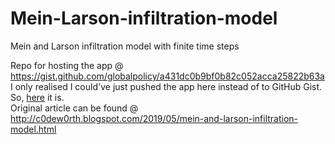 # Mein-Larson-infiltration-model
Mein and Larson infiltration model with finite time steps
<p>
  
 Repo for hosting the app @ https://gist.github.com/globalpolicy/a431dc0b9bf0b82c052acca25822b63a
<br>
I only realised I could've just pushed the app here instead of to GitHub Gist.
So, <a href="https://globalpolicy.github.io/Mein-Larson-infiltration-model/">here</a> it is.
<br>
Original article can be found @ http://c0dew0rth.blogspot.com/2019/05/mein-and-larson-infiltration-model.html
 
 </p>
